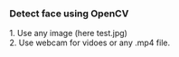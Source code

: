 <html>
<body>
<h3> Detect face using OpenCV</h3> 
  <p>1. Use any image (here test.jpg) <br>
     2. Use webcam for vidoes or any .mp4 file.
  </p>
</body>
</html>

